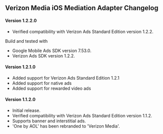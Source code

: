 ## Verizon Media iOS Mediation Adapter Changelog

#### Version 1.2.2.0
- Verified compatibility with Verizon Ads Standard Edition version 1.2.2.

Build and tested with
- Google Mobile Ads SDK version 7.53.0.
- Verizon Ads SDK version 1.2.2.

#### Version 1.2.1.0
- Added support for Verizon Ads Standard Edition 1.2.1
- Added support for native ads
- Added support for rewarded video ads

#### Version 1.1.2.0
- Initial release.
- Verified compatibility with Verizon Ads Standard Edition version 1.1.2.
- Supports banner and interstitial ads.
- 'One by AOL' has been rebranded to 'Verizon Media'.
